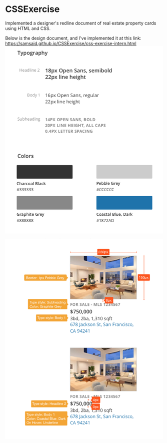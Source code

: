 # CSSExercise
Implemented a designer's redline document of real estate property cards using HTML and CSS.

Below is the design document, and I've implemented it at this link: https://samsaid.github.io/CSSExercise/css-exercise-intern.html
![Image description](https://github.com/samsaid/CSSExercise/blob/master/Screen%20Shot%202019-11-21%20at%2012.20.32%20PM.png)

![Image description](https://github.com/samsaid/CSSExercise/blob/master/Screen%20Shot%202019-11-21%20at%2012.20.39%20PM.png)
